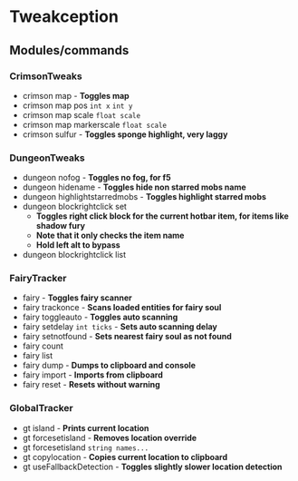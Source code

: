 # Tweakception

## Modules/commands
### CrimsonTweaks
- crimson map - **Toggles map**
- crimson map pos `int x` `int y`
- crimson map scale `float scale`
- crimson map markerscale `float scale`
- crimson sulfur - **Toggles sponge highlight, very laggy**
### DungeonTweaks
- dungeon nofog - **Toggles no fog, for f5**
- dungeon hidename - **Toggles hide non starred mobs name**
- dungeon highlightstarredmobs - **Toggles highlight starred mobs**
- dungeon blockrightclick set
  - **Toggles right click block for the current hotbar item, for items like shadow fury**
  - **Note that it only checks the item name**
  - **Hold left alt to bypass**
- dungeon blockrightclick list
### FairyTracker
- fairy - **Toggles fairy scanner**
- fairy trackonce  - **Scans loaded entities for fairy soul**
- fairy toggleauto - **Toggles auto scanning**
- fairy setdelay `int ticks` - **Sets auto scanning delay**
- fairy setnotfound - **Sets nearest fairy soul as not found**
- fairy count
- fairy list
- fairy dump - **Dumps to clipboard and console**
- fairy import - **Imports from clipboard**
- fairy reset - **Resets without warning**
### GlobalTracker
- gt island - **Prints current location**
- gt forcesetisland - **Removes location override**
- gt forcesetisland `string names...`
- gt copylocation - **Copies current location to clipboard**
- gt useFallbackDetection - **Toggles slightly slower location detection**